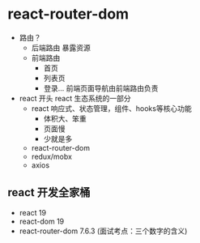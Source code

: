 # react-router-dom

- 路由？
  - 后端路由
    暴露资源
  - 前端路由
    - 首页
    - 列表页
    - 登录...
    前端页面导航由前端路由负责 
- react 开头
  react 生态系统的一部分
  - react
    响应式、状态管理，组件、hooks等核心功能
    - 体积大、笨重
    - 页面慢
    - 少就是多
  - react-router-dom
  - redux/mobx
  - axios
## react 开发全家桶
- react 19
- react-dom 19
- react-router-dom 7.6.3 (面试考点：三个数字的含义)